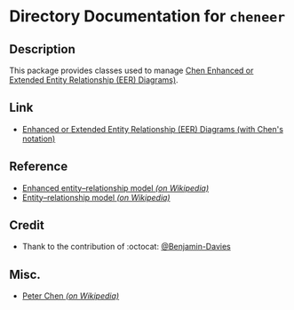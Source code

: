 # Directory Documentation for `cheneer`

## Description
This package provides classes used to manage [Chen Enhanced or Extended Entity Relationship (EER) Diagrams)](https://plantuml.com/er-diagram).

## Link
- [Enhanced or Extended Entity Relationship (EER) Diagrams (with Chen's notation)](https://plantuml.com/er-diagram)

## Reference
- [Enhanced entity–relationship model _(on Wikipedia)_](https://en.wikipedia.org/wiki/Enhanced_entity%E2%80%93relationship_model)
- [Entity–relationship model _(on Wikipedia)_](https://en.wikipedia.org/wiki/Entity%E2%80%93relationship_model)

## Credit
- Thank to the contribution of :octocat: [@Benjamin-Davies](https://github.com/Benjamin-Davies)

## Misc.
- [Peter Chen _(on Wikipedia)_](https://en.wikipedia.org/wiki/Peter_Chen)
